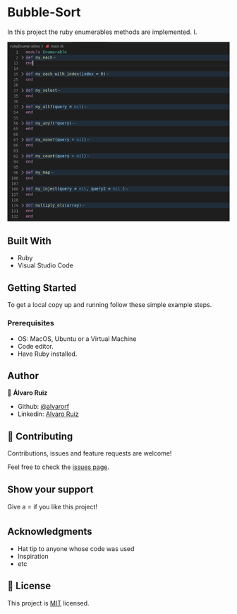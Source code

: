 # Bubble-Sort
In this project the ruby enumerables methods are implemented. I.

![screenshot](/screenshot.png)

## Built With

- Ruby
- Visual Studio Code

## Getting Started

To get a local copy up and running follow these simple example steps.

### Prerequisites
- OS: MacOS, Ubuntu or a Virtual Machine
- Code editor.
- Have Ruby installed.


## Author

👤 **Álvaro Ruiz**

- Github: [@alvarorf](https://github.com/alvarorf)
- Linkedin: [Alvaro Ruiz](https://www.linkedin.com/in/alvaro-r-22810915a/)

## 🤝 Contributing

Contributions, issues and feature requests are welcome!

Feel free to check the [issues page](issues/).

## Show your support

Give a ⭐️ if you like this project!

## Acknowledgments

- Hat tip to anyone whose code was used
- Inspiration
- etc

## 📝 License

This project is [MIT](lic.url) licensed.
